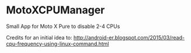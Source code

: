 # MotoXCPUManager
Small App for Moto X Pure to disable 2-4 CPUs

Credits for an initial idea to:
http://android-er.blogspot.com/2015/03/read-cpu-frequency-using-linux-command.html
